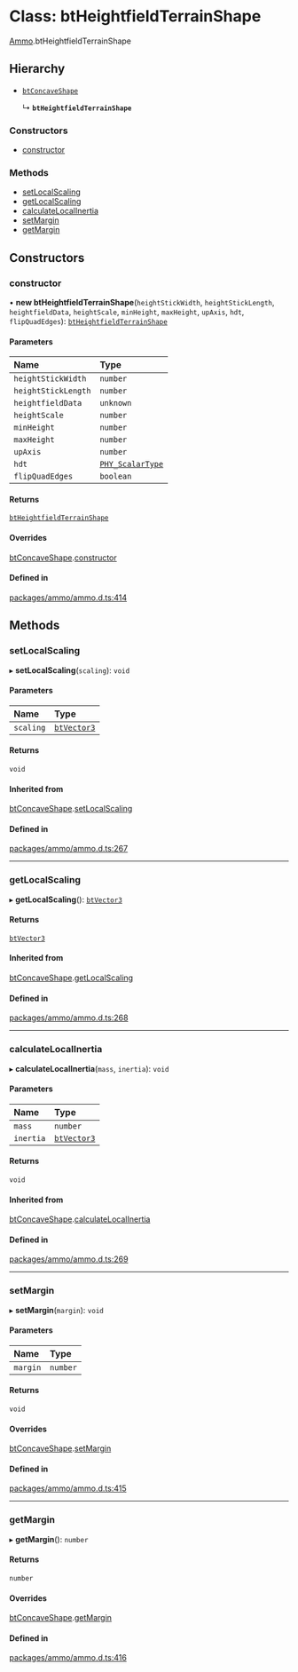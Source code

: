 # Class: btHeightfieldTerrainShape

[Ammo](../modules/Ammo.md).btHeightfieldTerrainShape

## Hierarchy

- [`btConcaveShape`](Ammo.btConcaveShape.md)

  ↳ **`btHeightfieldTerrainShape`**

### Constructors

- [constructor](Ammo.btHeightfieldTerrainShape.md#constructor)

### Methods

- [setLocalScaling](Ammo.btHeightfieldTerrainShape.md#setlocalscaling)
- [getLocalScaling](Ammo.btHeightfieldTerrainShape.md#getlocalscaling)
- [calculateLocalInertia](Ammo.btHeightfieldTerrainShape.md#calculatelocalinertia)
- [setMargin](Ammo.btHeightfieldTerrainShape.md#setmargin)
- [getMargin](Ammo.btHeightfieldTerrainShape.md#getmargin)

## Constructors

### constructor

• **new btHeightfieldTerrainShape**(`heightStickWidth`, `heightStickLength`, `heightfieldData`, `heightScale`, `minHeight`, `maxHeight`, `upAxis`, `hdt`, `flipQuadEdges`): [`btHeightfieldTerrainShape`](Ammo.btHeightfieldTerrainShape.md)

#### Parameters

| Name | Type |
| :------ | :------ |
| `heightStickWidth` | `number` |
| `heightStickLength` | `number` |
| `heightfieldData` | `unknown` |
| `heightScale` | `number` |
| `minHeight` | `number` |
| `maxHeight` | `number` |
| `upAxis` | `number` |
| `hdt` | [`PHY_ScalarType`](../types/Ammo.PHY_ScalarType.md) |
| `flipQuadEdges` | `boolean` |

#### Returns

[`btHeightfieldTerrainShape`](Ammo.btHeightfieldTerrainShape.md)

#### Overrides

[btConcaveShape](Ammo.btConcaveShape.md).[constructor](Ammo.btConcaveShape.md#constructor)

#### Defined in

[packages/ammo/ammo.d.ts:414](https://github.com/Orillusion/orillusion/blob/main/packages/ammo/ammo.d.ts#L414)

## Methods

### setLocalScaling

▸ **setLocalScaling**(`scaling`): `void`

#### Parameters

| Name | Type |
| :------ | :------ |
| `scaling` | [`btVector3`](Ammo.btVector3.md) |

#### Returns

`void`

#### Inherited from

[btConcaveShape](Ammo.btConcaveShape.md).[setLocalScaling](Ammo.btConcaveShape.md#setlocalscaling)

#### Defined in

[packages/ammo/ammo.d.ts:267](https://github.com/Orillusion/orillusion/blob/main/packages/ammo/ammo.d.ts#L267)

___

### getLocalScaling

▸ **getLocalScaling**(): [`btVector3`](Ammo.btVector3.md)

#### Returns

[`btVector3`](Ammo.btVector3.md)

#### Inherited from

[btConcaveShape](Ammo.btConcaveShape.md).[getLocalScaling](Ammo.btConcaveShape.md#getlocalscaling)

#### Defined in

[packages/ammo/ammo.d.ts:268](https://github.com/Orillusion/orillusion/blob/main/packages/ammo/ammo.d.ts#L268)

___

### calculateLocalInertia

▸ **calculateLocalInertia**(`mass`, `inertia`): `void`

#### Parameters

| Name | Type |
| :------ | :------ |
| `mass` | `number` |
| `inertia` | [`btVector3`](Ammo.btVector3.md) |

#### Returns

`void`

#### Inherited from

[btConcaveShape](Ammo.btConcaveShape.md).[calculateLocalInertia](Ammo.btConcaveShape.md#calculatelocalinertia)

#### Defined in

[packages/ammo/ammo.d.ts:269](https://github.com/Orillusion/orillusion/blob/main/packages/ammo/ammo.d.ts#L269)

___

### setMargin

▸ **setMargin**(`margin`): `void`

#### Parameters

| Name | Type |
| :------ | :------ |
| `margin` | `number` |

#### Returns

`void`

#### Overrides

[btConcaveShape](Ammo.btConcaveShape.md).[setMargin](Ammo.btConcaveShape.md#setmargin)

#### Defined in

[packages/ammo/ammo.d.ts:415](https://github.com/Orillusion/orillusion/blob/main/packages/ammo/ammo.d.ts#L415)

___

### getMargin

▸ **getMargin**(): `number`

#### Returns

`number`

#### Overrides

[btConcaveShape](Ammo.btConcaveShape.md).[getMargin](Ammo.btConcaveShape.md#getmargin)

#### Defined in

[packages/ammo/ammo.d.ts:416](https://github.com/Orillusion/orillusion/blob/main/packages/ammo/ammo.d.ts#L416)

